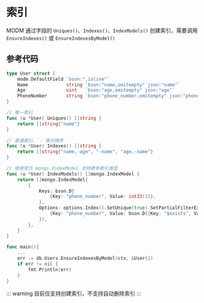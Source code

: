 # 索引

MODM 通过字段的 `Uniques()`、`Indexes()`、`IndexModels()` 创建索引，需要调用 `EnsureIndexes()` 或 `EnsureIndexesByModel()`

## 参考代码

```go
type User struct {
	modm.DefaultField `bson:",inline"`
	Name              string `bson:"name,omitempty" json:"name"`
	Age               uint   `bson:"age,omitempty" json:"age"`
	PhoneNumber       string `bson:"phone_number,omitempty" json:"phone_number"`
}

// 唯一索引
func (u *User) Uniques() []string {
	return []string{"name"}
}

// 普通索引，`-`表示降序
func (u *User) Indexes() []string {
	return []string{"name,-age", "-name", "age,-name"}
}

// 使用官方 mongo.IndexModel 支持更多索引类型
func (u *User) IndexModels() []mongo.IndexModel {
	return []mongo.IndexModel{
		{
			Keys: bson.D{
				{Key: "phone_number", Value: int32(1)},
			},
			Options: options.Index().SetUnique(true).SetPartialFilterExpression(bson.D{
				{Key: "phone_number", Value: bson.D{{Key: "$exists", Value: true}}},
			}),
		},
	}
}

func main(){
    ...
    err := db.Users.EnsureIndexesByModel(ctx, &User{})
	if err != nil {
		fmt.Println(err)
	}
}
```

::: warning
目前仅支持创建索引，不支持自动删除索引
:::
